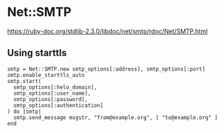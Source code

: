 # Net::SMTP

<https://ruby-doc.org/stdlib-2.3.0/libdoc/net/smtp/rdoc/Net/SMTP.html>

## Using starttls
	smtp = Net::SMTP.new smtp_options[:address], smtp_options[:port]
	smtp.enable_starttls_auto
	smtp.start(
	  smtp_options[:helo_domain],
	  smtp_options[:user_name],
	  smtp_options[:password],
	  smtp_options[:authentication]
	) do |smtp|
	  smtp.send_message msgstr, "from@example.org", [ "to@example.org" ]
	end

